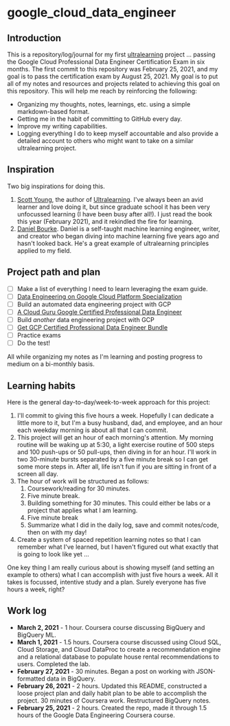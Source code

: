 # google_cloud_data_engineer

## Introduction

This is a repository/log/journal for my first [ultralearning](https://www.scotthyoung.com/blog/ultralearning/) project ... passing the Google Cloud Professional Data Engineer Certification Exam in six months. The first commit to this repository was February 25, 2021, and my goal is to pass the certification exam by August 25, 2021. My goal is to put all of my notes and resources and projects related to achieving this goal on this repository. This will help me reach by reinforcing the following:

* Organizing my thoughts, notes, learnings, etc. using a simple markdown-based format.
* Getting me in the habit of committing to GitHub every day.
* Improve my writing capabilities.
* Logging everything I do to keep myself accountable and also provide a detailed account to others who might want to take on a similar ultralearning project.

## Inspiration

Two big inspirations for doing this.
1. [Scott Young](https://www.scotthyoung.com), the author of [Ultralearning](https://www.scotthyoung.com/blog/ultralearning/). I've always been an avid learner and love doing it, but since graduate school it has been very unfocussed learning (I have been busy after all!). I just read the book this year (February 2021), and it rekindled the fire for learning.
2. [Daniel Bourke](https://www.mrdbourke.com). Daniel is a self-taught machine learning engineer, writer, and creator who began diving into machine learning five years ago and hasn't looked back. He's a great example of ultralearning principles applied to my field.

## Project path and plan

- [ ] Make a list of everything I need to learn leveraging the exam guide.
- [ ] [Data Engineering on Google Cloud Platform Specialization](https://www.coursera.org/specializations/gcp-data-machine-learning)
- [ ] Build an automated data engineering project with GCP
- [ ] [A Cloud Guru Google Certified Professional Data Engineer](https://acloudguru.com/course/google-certified-professional-data-engineer)
- [ ] Build *another* data engineering project with GCP
- [ ] [Get GCP Certified Professional Data Engineer Bundle](https://www.getgcpcertified.com/p/professional-data-engineer-bundle)
- [ ] Practice exams
- [ ] Do the test!

All while organizing my notes as I'm learning and posting progress to medium on a bi-monthly basis.

## Learning habits

Here is the general day-to-day/week-to-week approach for this project:

1. I'll commit to giving this five hours a week. Hopefully I can dedicate a little more to it, but I'm a busy husband, dad, and employee, and an hour each weekday morning is about all that I can commit.
2. This project will get an hour of each morning's attention. My morning routine will be waking up at 5:30, a light exercise routine of 500 steps and 100 push-ups or 50 pull-ups, then diving in for an hour. I'll work in two 30-minute bursts separated by a five minute break so I can get some more steps in. After all, life isn't fun if you are sitting in front of a screen all day.
3. The hour of work will be structured as follows:
    1. Coursework/reading for 30 minutes.
    2. Five minute break.
    3. Building something for 30 minutes. This could either be labs or a project that applies what I am learning.
    4. Five minute break
    5. Summarize what I did in the daily log, save and commit notes/code, then on with my day!
4. Create a system of spaced repetition learning notes so that I can remember what I've learned, but I haven't figured out what exactly that is going to look like yet ...

One key thing I am really curious about is showing myself (and setting an example to others) what I can accomplish with just five hours a week. All it takes is focussed, intentive study and a plan. Surely everyone has five hours a week, right?

## Work log

* **March 2, 2021** - 1 hour. Coursera course discussing BigQuery and BigQuery ML.
* **March 1, 2021** - 1.5 hours. Coursera course discussed using Cloud SQL, Cloud Storage, and Cloud DataProc to create a recommendation engine and a relational database to populate house rental recommendations to users. Completed the lab.
* **February 27, 2021** - 30 minutes. Began a post on working with JSON-formatted data in BigQuery.
* **February 26, 2021** - 2 hours. Updated this README, constructed a loose project plan and daily habit plan to be able to accomplish the project. 30 minutes of Coursera work. Restructured BigQuery notes.
* **February 25, 2021** - 2 hours. Created the repo, made it through 1.5 hours of the Google Data Engineering Coursera course.